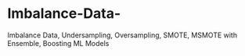 # Imbalance-Data-
Imbalance Data, Undersampling, Oversampling, SMOTE, MSMOTE with Ensemble, Boosting ML Models
